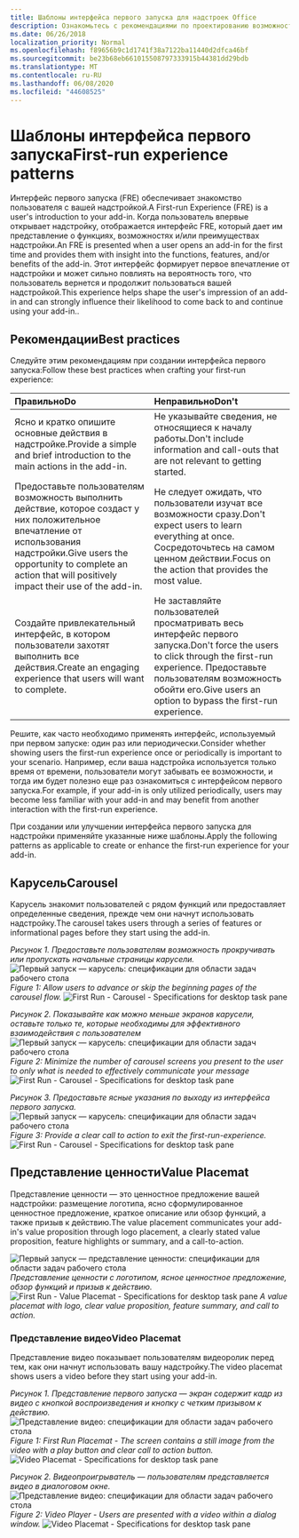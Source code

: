 ```yaml
---
title: Шаблоны интерфейса первого запуска для надстроек Office
description: Ознакомьтесь с рекомендациями по проектированию возможностей первого запуска в надстройках Office.
ms.date: 06/26/2018
localization_priority: Normal
ms.openlocfilehash: f89656b9c1d1741f38a7122ba11440d2dfca46bf
ms.sourcegitcommit: be23b68eb661015508797333915b44381dd29bdb
ms.translationtype: MT
ms.contentlocale: ru-RU
ms.lasthandoff: 06/08/2020
ms.locfileid: "44608525"
---
```

# <a name="first-run-experience-patterns"></a><span data-ttu-id="f2fe1-103">Шаблоны интерфейса первого запуска</span><span class="sxs-lookup"><span data-stu-id="f2fe1-103">First-run experience patterns</span></span>

<span data-ttu-id="f2fe1-104">Интерфейс первого запуска (FRE) обеспечивает знакомство пользователя с вашей надстройкой.</span><span class="sxs-lookup"><span data-stu-id="f2fe1-104">A First-run Experience (FRE) is a user's introduction to your add-in.</span></span> <span data-ttu-id="f2fe1-105">Когда пользователь впервые открывает надстройку, отображается интерфейс FRE, который дает им представление о функциях, возможностях и/или преимуществах надстройки.</span><span class="sxs-lookup"><span data-stu-id="f2fe1-105">An FRE is presented when a user opens an add-in for the first time and provides them with insight into the functions, features, and/or benefits of the add-in.</span></span> <span data-ttu-id="f2fe1-106">Этот интерфейс формирует первое впечатление от надстройки и может сильно повлиять на вероятность того, что пользователь вернется и продолжит пользоваться вашей надстройкой.</span><span class="sxs-lookup"><span data-stu-id="f2fe1-106">This experience helps shape the user's impression of an add-in and can strongly influence their likelihood to come back to and continue using your add-in..</span></span>

## <a name="best-practices"></a><span data-ttu-id="f2fe1-107">Рекомендации</span><span class="sxs-lookup"><span data-stu-id="f2fe1-107">Best practices</span></span>


<span data-ttu-id="f2fe1-108">Следуйте этим рекомендациям при создании интерфейса первого запуска:</span><span class="sxs-lookup"><span data-stu-id="f2fe1-108">Follow these best practices when crafting your first-run experience:</span></span>

|<span data-ttu-id="f2fe1-109">Правильно</span><span class="sxs-lookup"><span data-stu-id="f2fe1-109">Do</span></span>|<span data-ttu-id="f2fe1-110">Неправильно</span><span class="sxs-lookup"><span data-stu-id="f2fe1-110">Don't</span></span>|
|:------|:------|
|<span data-ttu-id="f2fe1-111">Ясно и кратко опишите основные действия в надстройке.</span><span class="sxs-lookup"><span data-stu-id="f2fe1-111">Provide a simple and brief introduction to the main actions in the add-in.</span></span> | <span data-ttu-id="f2fe1-112">Не указывайте сведения, не относящиеся к началу работы.</span><span class="sxs-lookup"><span data-stu-id="f2fe1-112">Don't include information and call-outs that are not relevant to getting started.</span></span>
|<span data-ttu-id="f2fe1-113">Предоставьте пользователям возможность выполнить действие, которое создаст у них положительное впечатление от использования надстройки.</span><span class="sxs-lookup"><span data-stu-id="f2fe1-113">Give users the opportunity to complete an action that will positively impact their use of the add-in.</span></span> | <span data-ttu-id="f2fe1-114">Не следует ожидать, что пользователи изучат все возможности сразу.</span><span class="sxs-lookup"><span data-stu-id="f2fe1-114">Don't expect users to learn everything at once.</span></span> <span data-ttu-id="f2fe1-115">Сосредоточьтесь на самом ценном действии.</span><span class="sxs-lookup"><span data-stu-id="f2fe1-115">Focus on the action that provides the most value.</span></span>
|<span data-ttu-id="f2fe1-116">Создайте привлекательный интерфейс, в котором пользователи захотят выполнить все действия.</span><span class="sxs-lookup"><span data-stu-id="f2fe1-116">Create an engaging experience that users will want to complete.</span></span> | <span data-ttu-id="f2fe1-117">Не заставляйте пользователей просматривать весь интерфейс первого запуска.</span><span class="sxs-lookup"><span data-stu-id="f2fe1-117">Don't force the users to click through the first-run experience.</span></span> <span data-ttu-id="f2fe1-118">Предоставьте пользователям возможность обойти его.</span><span class="sxs-lookup"><span data-stu-id="f2fe1-118">Give users an option to bypass the first-run experience.</span></span> |



<span data-ttu-id="f2fe1-119">Решите, как часто необходимо применять интерфейс, используемый при первом запуске: один раз или периодически.</span><span class="sxs-lookup"><span data-stu-id="f2fe1-119">Consider whether showing users the first-run experience once or periodically is important to your scenario.</span></span> <span data-ttu-id="f2fe1-120">Например, если ваша надстройка используется только время от времени, пользователи могут забывать ее возможности, и тогда им будет полезно еще раз ознакомиться с интерфейсом первого запуска.</span><span class="sxs-lookup"><span data-stu-id="f2fe1-120">For example, if your add-in is only utilized periodically, users may become less familiar with your add-in and may benefit from another interaction with the first-run experience.</span></span>



<span data-ttu-id="f2fe1-121">При создании или улучшении интерфейса первого запуска для надстройки применяйте указанные ниже шаблоны.</span><span class="sxs-lookup"><span data-stu-id="f2fe1-121">Apply the following patterns as applicable to create or enhance the first-run experience for your add-in.</span></span>



## <a name="carousel"></a><span data-ttu-id="f2fe1-122">Карусель</span><span class="sxs-lookup"><span data-stu-id="f2fe1-122">Carousel</span></span>


<span data-ttu-id="f2fe1-123">Карусель знакомит пользователей с рядом функций или предоставляет определенные сведения, прежде чем они начнут использовать надстройку.</span><span class="sxs-lookup"><span data-stu-id="f2fe1-123">The carousel takes users through a series of features or informational pages before they start using the add-in.</span></span>

<span data-ttu-id="f2fe1-124">*Рисунок 1. Предоставьте пользователям возможность прокручивать или пропускать начальные страницы карусели.*
![Первый запуск — карусель: спецификации для области задач рабочего стола](../images/add-in-FRE-step-1.png)</span><span class="sxs-lookup"><span data-stu-id="f2fe1-124">*Figure 1: Allow users to advance or skip the beginning pages of the carousel flow.*
![First Run - Carousel - Specifications for desktop task pane](../images/add-in-FRE-step-1.png)</span></span>



<span data-ttu-id="f2fe1-125">*Рисунок 2. Показывайте как можно меньше экранов карусели, оставьте только те, которые необходимы для эффективного взаимодействия с пользователем*
![Первый запуск — карусель: спецификации для области задач рабочего стола](../images/add-in-FRE-step-2.png)</span><span class="sxs-lookup"><span data-stu-id="f2fe1-125">*Figure 2: Minimize the number of carousel screens you present to the user to only what is needed to effectively communicate your message*
![First Run - Carousel - Specifications for desktop task pane](../images/add-in-FRE-step-2.png)</span></span>


<span data-ttu-id="f2fe1-126">*Рисунок 3. Предоставьте ясные указания по выходу из интерфейса первого запуска.*
![Первый запуск — карусель: спецификации для области задач рабочего стола](../images/add-in-FRE-step-3.png)</span><span class="sxs-lookup"><span data-stu-id="f2fe1-126">*Figure 3: Provide a clear call to action to exit the first-run-experience.*
![First Run - Carousel - Specifications for desktop task pane](../images/add-in-FRE-step-3.png)</span></span>



## <a name="value-placemat"></a><span data-ttu-id="f2fe1-127">Представление ценности</span><span class="sxs-lookup"><span data-stu-id="f2fe1-127">Value Placemat</span></span>

<span data-ttu-id="f2fe1-128">Представление ценности — это ценностное предложение вашей надстройки: размещение логотипа, ясно сформулированное ценностное предложение, краткое описание или обзор функций, а также призыв к действию.</span><span class="sxs-lookup"><span data-stu-id="f2fe1-128">The value placement communicates your add-in's value proposition through logo placement, a clearly stated value proposition, feature highlights or summary, and a call-to-action.</span></span>



<span data-ttu-id="f2fe1-129">![Первый запуск — представление ценности: спецификации для области задач рабочего стола](../images/add-in-FRE-value.png)
*Представление ценности с логотипом, ясное ценностное предложение, обзор функций и призыв к действию.*</span><span class="sxs-lookup"><span data-stu-id="f2fe1-129">![First Run - Value Placemat - Specifications for desktop task pane](../images/add-in-FRE-value.png)
*A value placemat with logo, clear value proposition, feature summary, and call to action.*</span></span>


### <a name="video-placemat"></a><span data-ttu-id="f2fe1-130">Представление видео</span><span class="sxs-lookup"><span data-stu-id="f2fe1-130">Video Placemat</span></span>

<span data-ttu-id="f2fe1-131">Представление видео показывает пользователям видеоролик перед тем, как они начнут использовать вашу надстройку.</span><span class="sxs-lookup"><span data-stu-id="f2fe1-131">The video placemat shows users a video before they start using your add-in.</span></span>


<span data-ttu-id="f2fe1-132">*Рисунок 1. Представление первого запуска — экран содержит кадр из видео с кнопкой воспроизведения и кнопку с четким призывом к действию.*![Представление видео: спецификации для области задач рабочего стола](../images/add-in-FRE-video.png)</span><span class="sxs-lookup"><span data-stu-id="f2fe1-132">*Figure 1: First Run Placemat - The screen contains a still image from the video with a play button and clear call to action button.*![Video Placemat - Specifications for desktop task pane](../images/add-in-FRE-video.png)</span></span>



<span data-ttu-id="f2fe1-133">*Рисунок 2. Видеопроигрыватель — пользователям представляется видео в диалоговом окне.*
![Представление видео: спецификации для области задач рабочего стола](../images/add-in-FRE-video-dialog.png)</span><span class="sxs-lookup"><span data-stu-id="f2fe1-133">*Figure 2: Video Player - Users are presented with a video within a dialog window.*
![Video Placemat - Specifications for desktop task pane](../images/add-in-FRE-video-dialog.png)</span></span>
